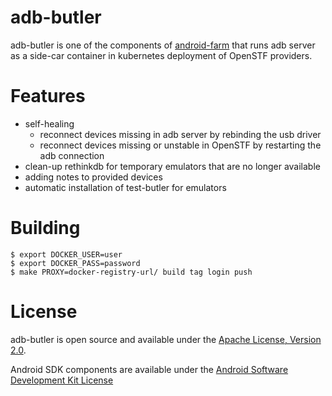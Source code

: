 # adb-butler
adb-butler is one of the components of [android-farm](https://github.com/dhrumeshgandhi/android-farm) that runs adb server as a side-car container in kubernetes deployment of OpenSTF providers.

# Features
- self-healing
  - reconnect devices missing in adb server by rebinding the usb driver
  - reconnect devices missing or unstable in OpenSTF by restarting the adb connection
- clean-up rethinkdb for temporary emulators that are no longer available
- adding notes to provided devices
- automatic installation of test-butler for emulators

# Building

```console
$ export DOCKER_USER=user
$ export DOCKER_PASS=password
$ make PROXY=docker-registry-url/ build tag login push
```

# License

adb-butler is open source and available under the [Apache License, Version 2.0](LICENSE).

Android SDK components are available under the [Android Software Development Kit License](https://developer.android.com/studio/terms.html)
